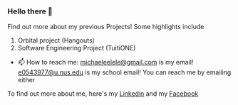 ### Hello there 👋

Find out more about my previous Projects! Some highlights include

1. Orbital project (Hangouts)
2. Software Engineering Project (TuitiONE)

- 📫 How to reach me: michaeleelele@gmail.com is my email! e0543977@u.nus.edu is my school email! You can reach me by emailing either

To find out more about me, here's my [Linkedin](https://www.linkedin.com/in/michael-lee-sheng-kiat/) and my [Facebook](https://www.facebook.com/profile.php?id=1232703646)
